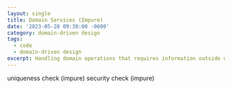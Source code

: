 ```yaml
---
layout: single
title: Domain Services (Impure)
date: '2023-05-28 09:30:00 -0600'
category: domain-driven design
tags:
  - code
  - domain-driven design
excerpt: Handling domain operations that requires information outside domain scope
---
```


uniqueness check (impure)
security check (impure)